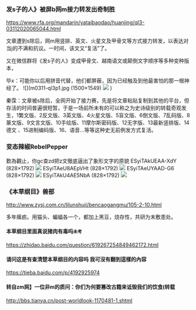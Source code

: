 ### 发s子的人》被屏b网m接力转发出奇制胜
https://www.rfa.org/mandarin/yataibaodao/huanjing/ql3-03112020065044.html

文章遭到s除后，网m用竖排、英文、火星文及甲骨文等方式接力转发，以表达对当j的不满和抗议。一时间，该文又“复活”了。

又在微信群将《发s子的人》变成甲骨文、越南语文或颠倒文字顺序等多种变种版本，

毕x：可能你以后用拼音代替，他们都屏蔽，因为已经触及到他最害怕的那一根神经了。
![](m0311-ql3p1.jpg (1500×1549)
![](https://www.rfa.org/mandarin/yataibaodao/huanjing/ql3-03112020065044.html/m0311-ql3p1.jpg)
)

秦霂：文章被s除后，全网开始了接力赛，先是将文章粘贴复制到其他的平台，但存活的时间普遍很短暂，于是一场前所未有的可以称之为史诗级别的转载奇观发生，1繁文版、2反文版、3英文版、4火星文版、5盲文版、6倒文版、7乱码版、8篆文版、9文言文版、10手绘版、11摩尔斯密码版、12无字版、13最新竖排版、14德文 、15进制编码版、16、语音…等等这种史无前例发方式复活。

### 变态辣椒RebelPepper
歎為觀止，你gc查zd把z文徹底逼出了象形文字的原貌
ESyiTAkUEAA-XdY (828×1792)
![](https://pbs.twimg.com/media/ESyiTAkUEAA-XdY?format=jpg&name=orig)
ESyiTAeU8AEpVHt (828×1792)
![](https://pbs.twimg.com/media/ESyiTAeU8AEpVHt?format=jpg&name=orig)
ESyiTAeUYAAD-G6 (828×1792)
![](https://pbs.twimg.com/media/ESyiTAeUYAAD-G6?format=jpg&name=orig)
ESyiTAkU4AE5NbA (828×1792)
![](https://pbs.twimg.com/media/ESyiTAkU4AE5NbA?format=jpg&name=orig)

### 《本草纲目》兽部
http://www.zysj.com.cn/lilunshuji/bencaogangmu/105-2-10.html

多年瘰疬。用猫头、蝙蝠各一个，都加上黑豆，烧存性，共研为末敷患处。

#### 本草纲目里面真说猪肉有毒吗`未考`
https://zhidao.baidu.com/question/619267254849462172.html

#### 请问这是有查清楚本草纲目的内容吗 我可沒有翻到這樣的內容
https://tieba.baidu.com/p/4192925974

#### 转自zm网】一位非m的质问：你们为何要篡改古籍来诋毁我们的饮食(转载
http://bbs.tianya.cn/post-worldlook-1170481-1.shtml
